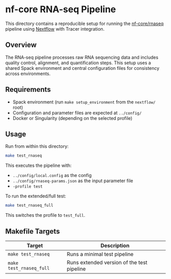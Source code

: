 # nf-core RNA-seq Pipeline

This directory contains a reproducible setup for running the [nf-core/rnaseq](https://github.com/nf-core/rnaseq) pipeline using [Nextflow](https://www.nextflow.io/) with Tracer integration.

## Overview

The RNA-seq pipeline processes raw RNA sequencing data and includes quality control, alignment, and quantification steps. This setup uses a shared Spack environment and central configuration files for consistency across environments.

## Requirements

- Spack environment (run `make setup_environment` from the `nextflow/` root)
- Configuration and parameter files are expected at `../config/`
- Docker or Singularity (depending on the selected profile)

## Usage

Run from within this directory:

```bash
make test_rnaseq
```

This executes the pipeline with:

- `../config/local.config` as the config
- `../config/rnaseq-params.json` as the input parameter file
- `-profile test`

To run the extended/full test:

```bash
make test_rnaseq_full
```

This switches the profile to `test_full`.

## Makefile Targets

| Target                  | Description                                |
| ----------------------- | ------------------------------------------ |
| `make test_rnaseq`      | Runs a minimal test pipeline               |
| `make test_rnaseq_full` | Runs extended version of the test pipeline |
